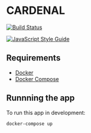 # CARDENAL

[![Build Status](https://travis-ci.com/gvso/cardenal.svg?branch=master)](https://travis-ci.com/gvso/cardenal)

[![JavaScript Style Guide](https://cdn.rawgit.com/standard/standard/master/badge.svg)](https://github.com/standard/standard)

## Requirements

* [Docker](https://www.docker.com/community-edition)
* [Docker Compose](https://docs.docker.com/compose/)

## Runnning the app

To run this app in development:

`docker-compose up`
